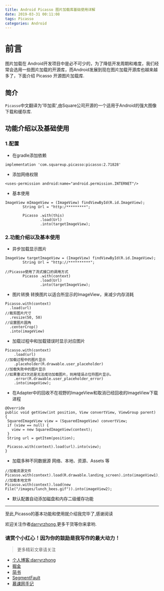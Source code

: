 ```yaml
---
title: Android Picasso 图片加载库基础使用详解
date: 2019-03-31 00:11:08
tags: Picasso
categories: Android
---
```


# 前言
图片加载在 Android开发项目中是必不可少的，为了降低开发周期和难度，我们经常会选用一些图片加载的开源库，而Android发展到现在图片加载开源库也越来越多了，下面介绍 Picasso 开源图片加载库.

## 简介

`Picasso`中文翻译为'毕加索',由Square公司开源的一个适用于Android的强大图像下载和缓存库.

## 功能介绍以及基础使用
### 1.配置
* 在gradle添加依赖

```
implementation 'com.squareup.picasso:picasso:2.71828'
```

* 添加网络权限
```
<uses-permission android:name="android.permission.INTERNET"/>
```

<!--more--> 



* 基本使用
```
ImageView mImageView = (ImageView) findViewById(R.id.ImageView);
        String Url = "http:/*********";

        Picasso .with(this)
                .load(Url)
                .into(targetImageView);
```

### 2.功能介绍以及基本使用

* 异步加载显示图片
```
ImageView targetImageView = (ImageView) findViewById(R.id.ImageView);
        String Url = "http://**********";

//Picasso使用了流式接口的调用方式
        Picasso .with(context)
                .load(Url)
                .into(targetImageView);
```

* 图片转换
转换图片以适合所显示的ImageView，来减少内存消耗
```
Picasso.with(context)
  .load(url)
//裁剪图片尺寸
  .resize(50, 50)
//设置图片圆角
  .centerCrop()
  .into(imageView)
```

* 加载过程中和加载错误时显示对应图片
```
Picasso.with(context)
    .load(url)
//加载过程中的图片显示
    .placeholder(R.drawable.user_placeholder)
//加载失败中的图片显示
//如果重试3次还是无法成功加载图片，则用错误占位符图片显示。
    .error(R.drawable.user_placeholder_error)
    .into(imageView);
```
*  在Adapter中的回收不在视野的ImageView和取消已经回收的ImageView下载进程
 ```
@Override 
public void getView(int position, View convertView, ViewGroup parent) {
  SquaredImageView view = (SquaredImageView) convertView;
  if (view == null) {
    view = new SquaredImageView(context);
  }
  String url = getItem(position);
 
  Picasso.with(context).load(url).into(view);
}
```

* 加载多种不同数据源 网络、本地、资源、Assets 等
```
//加载资源文件
Picasso.with(context).load(R.drawable.landing_screen).into(imageView1);
//加载本地文件
Picasso.with(context).load(new File("/images/lunch_bees.gif")).into(imageView2);
```

* 默认配置自动添加磁盘和内存二级缓存功能

------------------------


至此,Picasso的基本功能和使用就介绍我完毕了,感谢阅读

欢迎关注作者[darryrzhong](http://www.darryrzhong.site),更多干货等你来拿哟.

### 请赏个小红心！因为你的鼓励是我写作的最大动力！
>更多精彩文章请关注
- [个人博客:darryrzhong](http://www.darryrzhong.xyz)
- [掘金](https://juejin.im/user/5a6c3b19f265da3e49804988)
- [简书](https://www.jianshu.com/users/b7fdf53ec0b9/timeline)
- [SegmentFault](https://segmentfault.com/u/darryrzhong_5ac59892a5882/articles)
- [慕课网手记](https://www.imooc.com/u/6733207)



